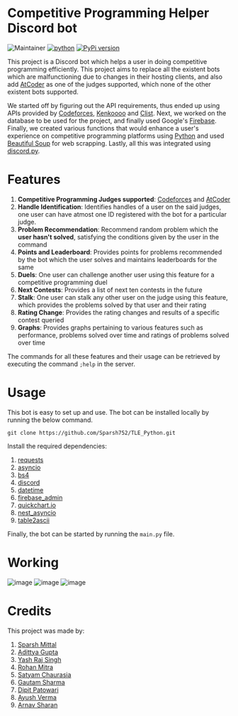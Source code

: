 # Competitive Programming Helper Discord bot
![Maintainer](https://img.shields.io/badge/Maintainer-CodingClub-blue)
[![python](	https://img.shields.io/badge/Python-FFD43B?style=for-the-badge&logo=python&logoColor=blue)](https://www.python.org/)
[![PyPi version](https://badgen.net/pypi/v/pip/)](https://pypi.org/project/pip)

This project is a Discord bot which helps a user in doing competitive programming efficiently.
This project aims to replace all the existent bots which are malfunctioning due to changes in their hosting clients, and also add [AtCoder](https://atcoder.jp/) as one of the judges supported, which none of the other existent bots supported.

We started off by figuring out the API requirements, thus ended up using APIs provided by [Codeforces](https://codeforces.com/apiHelp), [Kenkoooo](https://kenkoooo.com/atcoder#/table/)
and [Clist](https://clist.by/). Next, we worked on the database to be used for the project, and finally used Google's [Firebase](https://firebase.google.com/).
Finally, we created various functions that would enhance a user's experience on competitive programming platforms using [Python](https://www.python.org/) and used [Beautiful Soup](https://www.crummy.com/software/BeautifulSoup/) for web scrapping. Lastly, all this was integrated using [discord.py](https://discordpy.readthedocs.io/en/stable/).

# Features

1. **Competitive Programming Judges supported**: [Codeforces](https://codeforces.com/) and [AtCoder](https://atcoder.jp/)
2. **Handle Identification**: Identifies handles of a user on the said judges, one user can have atmost one ID registered with the bot for a particular judge.
3. **Problem Recommendation**: Recommend random problem which the **user hasn't solved**, satisfying the conditions given by the user in the command
4. **Points and Leaderboard**: Provides points for problems recommended by the bot which the user solves and maintains leaderboards for the same
5. **Duels**: One user can challenge another user using this feature for a competitive programming duel
6. **Next Contests**: Provides a list of next ten contests in the future
7. **Stalk**: One user can stalk any other user on the judge using this feature, which provides the problems solved by that user and their rating
8. **Rating Change**: Provides the rating changes and results of a specific contest queried
9. **Graphs**: Provides graphs pertaining to various features such as performance, problems solved over time and ratings of problems solved over time

The commands for all these features and their usage can be retrieved by executing the command ```;help``` in the server.

# Usage

This bot is easy to set up and use. The bot can be installed locally by running the below command.

```git clone https://github.com/Sparsh752/TLE_Python.git```

Install the required dependencies:
1. [requests](https://requests.readthedocs.io/en/latest/user/install/)
2. [asyncio](https://pypi.org/project/asyncio/)
3. [bs4](https://www.crummy.com/software/BeautifulSoup/bs4/doc/#installing-beautiful-soup)
4. [discord](https://pypi.org/project/discord.py/)
5. [datetime](https://pypi.org/project/DateTime/)
6. [firebase_admin](https://pypi.org/project/firebase-admin/)
7. [quickchart.io](https://pypi.org/project/quickchart-io/)
8. [nest_asyncio](https://pypi.org/project/nest-asyncio/)
9. [table2ascii](https://table2ascii.readthedocs.io/en/stable/)

Finally, the bot can be started by running the ``main.py`` file.

# Working

![image](https://github.com/Sparsh752/TLE_Python/assets/21035646/a24648df-2cc3-4d3d-97bf-2220e1d6a002)
![image](https://github.com/Sparsh752/TLE_Python/assets/21035646/69b33f10-a6cd-46a4-9ecd-5b543f158bd3)
![image](https://github.com/Sparsh752/TLE_Python/assets/21035646/9fb6d5d8-a15c-45be-923d-1b0d3e05ec90)

# Credits

This project was made by:
1. [Sparsh Mittal](https://github.com/Sparsh752)
2. [Adittya Gupta](https://github.com/Adittya-Gupta)
3. [Yash Raj Singh](https://github.com/Yash-jar)
4. [Rohan Mitra](https://github.com/rohan2411mitra)
5. [Satyam Chaurasia](https://github.com/satyam-ch)
6. [Gautam Sharma](https://github.com/g-s01)
7. [Dipit Patowari](https://github.com/DipitPatowari)
8. [Ayush Verma](https://github.com/AyushUtk)
9. [Arnav Sharan](https://github.com/Arnavai)
